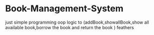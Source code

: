 # Book-Management-System
just simple programming oop logic to (addBook,showallBook,show all available book,borrow the book and return the book ) feathers
